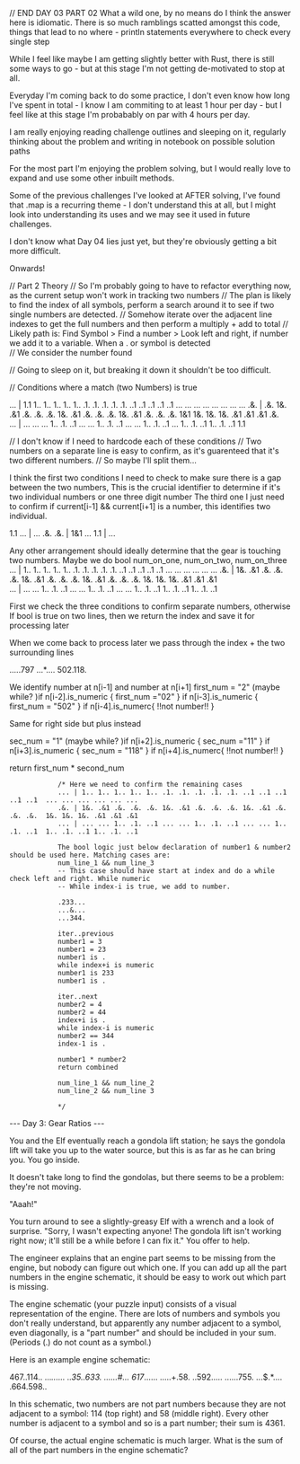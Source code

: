 // END DAY 03 PART 02
What a wild one, by no means do I think the answer here is idiomatic.
There is so much ramblings scatted amongst this code, things that lead to no where - println statements everywhere to check every single step

While I feel like maybe I am getting slightly better with Rust, there is still some ways to go - but at this stage I'm not getting de-motivated to stop at all. 

Everyday I'm coming back to do some practice, I don't even know how long I've spent in total - I know I am commiting to at least 1 hour per day - but I feel like at this stage I'm probabably on par with 4 hours per day.

I am really enjoying reading challenge outlines and sleeping on it, regularly thinking about the problem and writing in notebook on possible solution paths

For the most part I'm enjoying the problem solving, but I would really love to expand and use some other inbuilt methods.

Some of the previous challenges I've looked at AFTER solving, I've found that .map is a recurring theme - I don't understand this at all, but I might look into understanding its uses and we may see it used in future challenges.

I don't know what Day 04 lies just yet, but they're obviously getting a bit more difficult. 

Onwards!



// Part 2 Theory
// So I'm probably going to have to refactor everything now, as the current setup won't work in tracking two numbers
// The plan is likely to find the index of all symbols, perform a search around it to see if two single numbers are detected.
// Somehow iterate over the adjacent line indexes to get the full numbers and then perform a multiply + add to total
// Likely path is: Find Symbol > Find a number > Look left and right, if number we add it to a variable. When a . or symbol is detected  
// We consider the number found

// Going to sleep on it, but breaking it down it shouldn't be too difficult.

// Conditions where a match (two Numbers) is true

... | 1.1 1.. 1.. 1.. 1.. 1.. .1. .1. .1. .1. .1. ..1 ..1 ..1 ..1 ..1 ... ... ... ... ... ... ... ...
.&. | .&. 1&. .&1 .&. .&. .&. 1&. .&1 .&. .&. .&. 1&. .&1 .&. .&. .&. 1&1 1&. 1&. 1&. .&1 .&1 .&1 .&.           
... | ... ... ... 1.. .1. ..1 ... ... 1.. .1. ..1 ... ... 1.. .1. ..1 ... 1.. .1. ..1 1.. .1. ..1 1.1             

// I don't know if I need to hardcode each of these conditions 
// Two numbers on a separate line is easy to confirm, as it's guarenteed that it's two different numbers.
// So maybe I'll split them...

I think the first two conditions I need to check to make sure there is a gap between the two numbers, 
This is the crucial identifier to determine if it's two individual numbers or one three digit number
The third one I just need to confirm if current[i-1] && current[i+1] is a number, this identifies two individual.

1.1 ... | ...
.&. .&. | 1&1
... 1.1 | ...

Any other arrangement should ideally determine that the gear is touching two numbers. 
Maybe we do bool num_on_one, num_on_two, num_on_three
... | 1.. 1.. 1.. 1.. 1.. .1. .1. .1. .1. .1. ..1 ..1 ..1 ..1 ..1  ... ... ... ... ... ... 
.&. | 1&. .&1 .&. .&. .&. 1&. .&1 .&. .&. .&. 1&. .&1 .&. .&. .&.  1&. 1&. 1&. .&1 .&1 .&1            
... | ... ... 1.. .1. ..1 ... ... 1.. .1. ..1 ... ... 1.. .1. ..1  1.. .1. ..1 1.. .1. ..1    

First we check the three conditions to confirm separate numbers, otherwise
If bool is true on two lines, then we return the index and save it for processing later

When we come back to process later we pass through the index + the two surrounding lines 

.....797
...*....
502.118.

We identify number at n[i-1] and number at n[i+1]
first_num = "2"
(maybe while? )if n[i-2].is_numeric {
    first_num ="02"
} if n[i-3].is_numeric {
    first_num = "502"
} if n[i-4].is_numerc{
    !!not number!!
}

Same for right side but plus instead


sec_num = "1"
(maybe while? )if n[i+2].is_numeric {
    sec_num ="11"
} if n[i+3].is_numeric {
    sec_num = "118"
} if n[i+4].is_numerc{
    !!not number!!
}

return first_num * second_num


                /* Here we need to confirm the remaining cases 
                ... | 1.. 1.. 1.. 1.. 1.. .1. .1. .1. .1. .1. ..1 ..1 ..1 ..1 ..1  ... ... ... ... ... ... 
                .&. | 1&. .&1 .&. .&. .&. 1&. .&1 .&. .&. .&. 1&. .&1 .&. .&. .&.  1&. 1&. 1&. .&1 .&1 .&1            
                ... | ... ... 1.. .1. ..1 ... ... 1.. .1. ..1 ... ... 1.. .1. ..1  1.. .1. ..1 1.. .1. ..1    

                The bool logic just below declaration of number1 & number2 should be used here. Matching cases are:
                num_line_1 && num_line_3
                -- This case should have start at index and do a while check left and right. While numeric
                -- While index-i is true, we add to number.
             
                .233...
                ...&...
                ...344.

                iter..previous
                number1 = 3
                number1 = 23
                number1 is .
                while index+i is numeric
                number1 is 233
                number1 is .

                iter..next
                number2 = 4
                number2 = 44
                index+i is .
                while index-i is numeric
                number2 == 344
                index-1 is .

                number1 * number2
                return combined 

                num_line_1 && num_line_2
                num_line_2 && num_line 3

                */




--- Day 3: Gear Ratios ---

You and the Elf eventually reach a gondola lift station; he says the gondola lift will take you up to the water source, but this is as far as he can bring you. You go inside.

It doesn't take long to find the gondolas, but there seems to be a problem: they're not moving.

"Aaah!"

You turn around to see a slightly-greasy Elf with a wrench and a look of surprise. "Sorry, I wasn't expecting anyone! The gondola lift isn't working right now; it'll still be a while before I can fix it." You offer to help.

The engineer explains that an engine part seems to be missing from the engine, but nobody can figure out which one. If you can add up all the part numbers in the engine schematic, it should be easy to work out which part is missing.

The engine schematic (your puzzle input) consists of a visual representation of the engine. There are lots of numbers and symbols you don't really understand, but apparently any number adjacent to a symbol, even diagonally, is a "part number" and should be included in your sum. (Periods (.) do not count as a symbol.)

Here is an example engine schematic:

467..114..
...*......
..35..633.
......#...
617*......
.....+.58.
..592.....
......755.
...$.*....
.664.598..

In this schematic, two numbers are not part numbers because they are not adjacent to a symbol: 114 (top right) and 58 (middle right). Every other number is adjacent to a symbol and so is a part number; their sum is 4361.

Of course, the actual engine schematic is much larger. What is the sum of all of the part numbers in the engine schematic?

